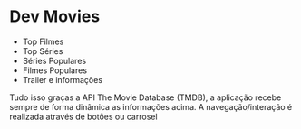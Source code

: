 <h1>Dev Movies</h1>
<ul>
  <li>Top Filmes</li>
  <li>Top Séries</li>
  <li>Séries Populares</li>
  <li>Filmes Populares</li>
  <li>Trailer e informações</li>
</ul>
<p>Tudo isso graças a API The Movie Database (TMDB), a aplicação recebe sempre de forma dinâmica as informações acima.
A navegação/interação é realizada através de botões ou carrosel</p>

